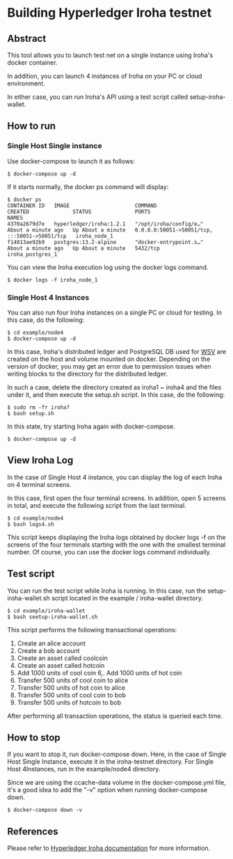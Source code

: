 # Building Hyperledger Iroha testnet

## Abstract

This tool allows you to launch test net on a single instance using Iroha's docker container.

In addition, you can launch 4 instances of Iroha on your PC or cloud environment.

In either case, you can run Iroha's API using a test script called setup-iroha-wallet.

## How to run

### Single Host Single instance

Use docker-compose to launch it as follows: 

```
$ docker-compose up -d
```

If it starts normally, the docker ps command will display:

```
$ docker ps
CONTAINER ID   IMAGE                     COMMAND                  CREATED              STATUS              PORTS                                           NAMES
4370a2679d7e   hyperledger/iroha:1.2.1   "/opt/iroha/config/e…"   About a minute ago   Up About a minute   0.0.0.0:50051->50051/tcp, :::50051->50051/tcp   iroha_node_1
f14813ae92b9   postgres:13.2-alpine      "docker-entrypoint.s…"   About a minute ago   Up About a minute   5432/tcp                                        iroha_postgres_1
```

You can view the Iroha execution log using the docker logs command.

```
$ docker logs -f iroha_node_1
```

### Single Host 4 Instances

You can also run four Iroha instances on a single PC or cloud for testing. In this case, do the following:

```
$ cd example/node4
$ docker-compose up -d
```

In this case, Iroha's distributed ledger and PostgreSQL DB used for [WSV](https://iroha.readthedocs.io/en/main/concepts_architecture/architecture.html#world-state-view) are created on the host and volume mounted on docker. Depending on the version of docker, you may get an error due to permission issues when writing blocks to the directory for the distributed ledger.

In such a case, delete the directory created as iroha1 ~ iroha4 and the files under it, and then execute the setup.sh script.
In this case, do the following:

```
$ sudo rm -fr iroha?
$ bash setup.sh
```
In this state, try starting Iroha again with docker-compose.

```
$ docker-compose up -d
```

## View Iroha Log

In the case of Single Host 4 instance, you can display the log of each Iroha on 4 terminal screens.

In this case, first open the four terminal screens. In addition, open 5 screens in total, and execute the following script from the last terminal.

```
$ cd example/node4
$ bash logs4.sh
```

This script keeps displaying the Iroha logs obtained by docker logs -f on the screens of the four terminals starting with the one with the smallest terminal number. Of course, you can use the docker logs command individually.

## Test script

You can run the test script while Iroha is running. In this case, run the setup-iroha-wallet.sh script located in the example / iroha-wallet directory.

```
$ cd example/iroha-wallet
$ bash seetup-iroha-wallet.sh
```

This script performs the following transactional operations:

1. Create an alice account
2. Create a bob account
3. Create an asset called coolcoin
4. Create an asset called hotcoin
5. Add 1000 units of cool coin
6,. Add 1000 units of hot coin
7. Transfer 500 units of cool coin to alice
8. Transfer 500 units of hot coin to alice
9. Transfer 500 units of cool coin to bob
10. Transfer 500 units of hotcoin to bob

After performing all transaction operations, the status is queried each time.

## How to stop

If you want to stop it, run docker-compose down. Here, in the case of Single Host Single Instance, execute it in the iroha-testnet directory. For Single Host 4Instances, run in the example/node4 directory.

Since we are using the ccache-data volume in the docker-compose.yml file, it's a good idea to add the "-v" option when running docker-compose down.

```
$ docker-compose down -v
```

## References

Please refer to [Hyperledger Iroha documentation](https://iroha.readthedocs.io/en/main/index.html) for more information.
